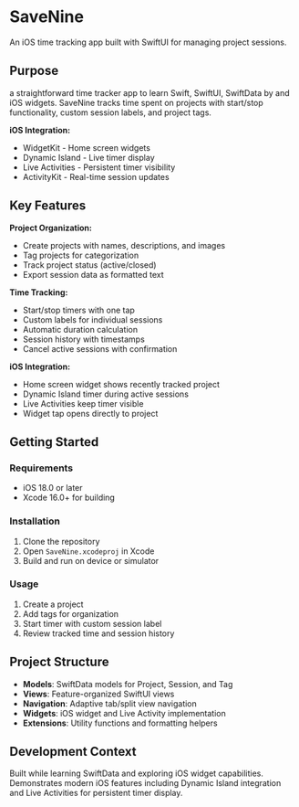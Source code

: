 # SaveNine

An iOS time tracking app built with SwiftUI for managing project sessions.

## Purpose

a straightforward time tracker app to learn Swift, SwiftUI, SwiftData by and iOS widgets. SaveNine tracks time spent on projects with start/stop functionality, custom session labels, and project tags.

**iOS Integration:**
- WidgetKit - Home screen widgets
- Dynamic Island - Live timer display
- Live Activities - Persistent timer visibility
- ActivityKit - Real-time session updates

## Key Features

**Project Organization:**
- Create projects with names, descriptions, and images
- Tag projects for categorization
- Track project status (active/closed)
- Export session data as formatted text

**Time Tracking:**
- Start/stop timers with one tap
- Custom labels for individual sessions
- Automatic duration calculation
- Session history with timestamps
- Cancel active sessions with confirmation

**iOS Integration:**
- Home screen widget shows recently tracked project
- Dynamic Island timer during active sessions
- Live Activities keep timer visible
- Widget tap opens directly to project

## Getting Started

### Requirements
- iOS 18.0 or later
- Xcode 16.0+ for building

### Installation
1. Clone the repository
2. Open `SaveNine.xcodeproj` in Xcode
3. Build and run on device or simulator

### Usage
1. Create a project
2. Add tags for organization
3. Start timer with custom session label
4. Review tracked time and session history

## Project Structure

- **Models**: SwiftData models for Project, Session, and Tag
- **Views**: Feature-organized SwiftUI views
- **Navigation**: Adaptive tab/split view navigation
- **Widgets**: iOS widget and Live Activity implementation
- **Extensions**: Utility functions and formatting helpers

## Development Context

Built while learning SwiftData and exploring iOS widget capabilities. Demonstrates modern iOS features including Dynamic Island integration and Live Activities for persistent timer display.
